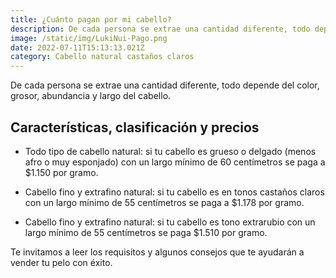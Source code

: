 ```yaml
---
title: ¿Cuánto pagan por mi cabello?
description: De cada persona se extrae una cantidad diferente, todo depende del color, grosor, abundancia y largo del cabello. 
image: /static/img/LukiNui-Pago.png
date: 2022-07-11T15:13:13.021Z
category: Cabello natural castaños claros
---
```


De cada persona se extrae una cantidad diferente, todo depende del color, grosor, abundancia y largo del cabello.

## Características, clasificación y precios

- Todo tipo de cabello natural: si tu cabello es grueso o delgado (menos afro o muy esponjado) con un largo mínimo de 60 centímetros se paga a $1.150 por gramo.

- Cabello fino y extrafino natural: si tu cabello es en tonos castaños claros con un largo mínimo de 55 centímetros se paga a $1.178 por gramo.

- Cabello fino y extrafino natural: si tu cabello es tono extrarubio con un largo mínimo de 55 centímetros se paga $1.510 por gramo.
 
Te invitamos a leer los requisitos y algunos consejos que te ayudarán a vender tu pelo con éxito.
